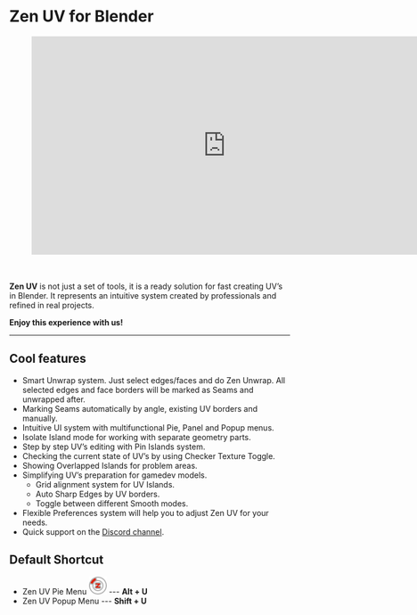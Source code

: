 # Zen UV for Blender

<!-- blank line -->
<figure class="video_container">
  <iframe width="696" height="392" src="https://www.youtube.com/embed/ook2eFfH724" frameborder="0" allow="accelerometer; autoplay; encrypted-media; gyroscope; picture-in-picture" allowfullscreen></iframe>
</figure>
<!-- blank line -->
<br>
<!-- blank line -->

**Zen UV** is not just a set of tools, it is a ready solution for fast creating UV’s in Blender. It represents an intuitive system created by professionals and refined in real projects.

**Enjoy this experience with us!**
<!-- blank line -->
----
<!-- blank line -->
## Cool features

- Smart Unwrap system. Just select edges/faces and do Zen Unwrap. All selected edges and face borders will be marked as Seams and unwrapped after.
- Marking Seams automatically by angle, existing UV borders and manually.
- Intuitive UI system with multifunctional Pie, Panel and Popup menus.  
- Isolate Island mode for working with separate geometry parts. 
- Step by step UV’s editing with Pin Islands system.
- Checking the current state of UV’s by using Checker Texture Toggle.
- Showing Overlapped Islands for problem areas.
- Simplifying UV’s preparation for gamedev models.
    * Grid alignment system for UV Islands.
    * Auto Sharp Edges by UV borders.
    * Toggle between different Smooth modes.
- Flexible Preferences system will help you to adjust Zen UV for your needs.
- Quick support on the [Discord channel](https://discord.gg/wGpFeME).

## Default Shortcut
- Zen UV Pie Menu ![Zen UV Pie Menu](img/icons/zen-uv@2x.png) --- **Alt + U**
- Zen UV Popup Menu --- **Shift + U**